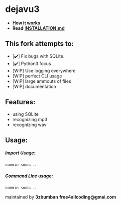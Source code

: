 # dejavu3
* [**How it works**](http://willdrevo.com/fingerprinting-and-audio-recognition-with-python/)
* **Read** [**INSTALLATION.md**](INSTALLATION.md)
## This fork attempts to:
* [:heavy_check_mark:] Fix bugs with SQLite.
* [:heavy_check_mark:] Python3 focus
* [WIP] Use logging everywhere
* [WIP] perfect CLI usage
* [WIP] large ammouts of files
* [WIP] documentation

## Features:
- using SQLite
- recognizing mp3
- recognizing wav

## Usage:
##### Import Usage:
`commin soon...`    <br>
##### Command Line usage:
`commin soon...`    <br>

maintained by **3zbumban** __free4allcoding@gmai.com__

